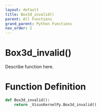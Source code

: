 ```yaml
---
layout: default
title: Box3d_invalid()
parent: All Functions
grand_parent: Python Functions
nav_order: 2
---
```


# Box3d_invalid()

Describe function here.

# Function Definition

```python
def Box3d_invalid():
    return _VisusKernelPy.Box3d_invalid()
```